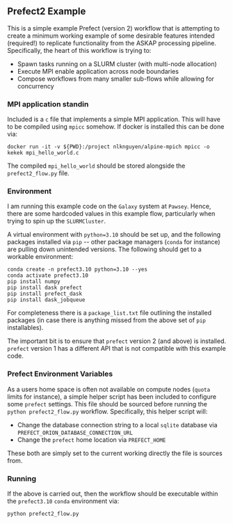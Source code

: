 ## Prefect2 Example

This is a simple example Prefect (version 2) workflow that is attempting to create a minimum working example of some desirable features intended (required!) to replicate functionality from the ASKAP processing pipeline. Specifically, the heart of this workflow is trying to:
- Spawn tasks running on a SLURM cluster (with multi-node allocation)
- Execute MPI enable application across node boundaries
- Compose workflows from many smaller sub-flows while allowing for concurrency

### MPI application standin

Included is a `c` file that implements a simple MPI application. This will have to be compiled using `mpicc` somehow. If docker is installed this can be done via: 

`docker run -it -v ${PWD}:/project nlknguyen/alpine-mpich mpicc -o kekek mpi_hello_world.c`

The compiled `mpi_hello_world` should be stored alongside the `prefect2_flow.py` file. 

### Environment

I am running this example code on the `Galaxy` system at `Pawsey`. Hence, there are some hardcoded values in this example flow, particularly when trying to spin up the `SLURMCluster`. 

A virtual environment with `python=3.10` should be set up, and the following packages installed via `pip` -- other package managers (`conda` for instance) are pulling down unintended versions. The following should get to a workable environment:

```
conda create -n prefect3.10 python=3.10 --yes
conda activate prefect3.10
pip install numpy
pip install dask prefect
pip install prefect_dask
pip install dask_jobqueue
```

For completeness there is a `package_list.txt` file outlining the installed packages (in case there is anything missed from the above set of `pip` installables). 

The important bit is to ensure that `prefect` version 2 (and above) is installed. `prefect` version 1 has a different API that is not compatible with this example code. 

### Prefect Environment Variables

As a users home space is often not available on compute nodes (`quota` limits for instance), a simple helper script has been included to configure some `prefect` settings. This file should be sourced before running the `python prefect2_flow.py` workflow. Specifically, this helper script will:
- Change the database connection string to a local `sqlite` database via `PREFECT_ORION_DATABASE_CONNECTION_URL`
- Change the `prefect` home location via `PREFECT_HOME`

These both are simply set to the current working directly the file is sources from. 

### Running

If the above is carried out, then the workflow should be executable within the `prefect3.10` `conda` environment via:

`python prefect2_flow.py`